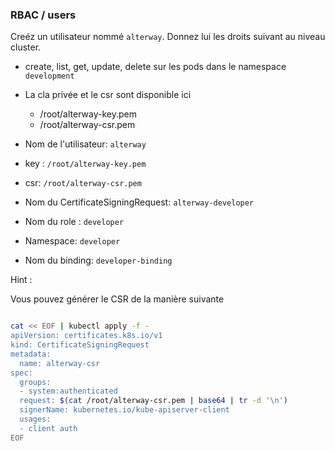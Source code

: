 
### RBAC / users

Creéz un utilisateur nommé `alterway`. Donnez lui les droits suivant au niveau cluster.

- create, list, get, update, delete sur les pods dans le namespace `development`
- La cla privée et le csr sont disponible ici
  - /root/alterway-key.pem
  - /root/alterway-csr.pem 

- Nom de l'utilisateur: `alterway`   
- key : `/root/alterway-key.pem`  
- csr:  `/root/alterway-csr.pem`   
- Nom du CertificateSigningRequest: `alterway-developer` 
- Nom du role : `developer` 
- Namespace: `developer` 
- Nom du binding: `developer-binding`


Hint :

Vous pouvez générer le CSR de la manière suivante

```bash

cat << EOF | kubectl apply -f -
apiVersion: certificates.k8s.io/v1
kind: CertificateSigningRequest
metadata:
  name: alterway-csr
spec:
  groups:
  - system:authenticated
  request: $(cat /root/alterway-csr.pem | base64 | tr -d '\n')
  signerName: kubernetes.io/kube-apiserver-client
  usages:
  - client auth
EOF
```